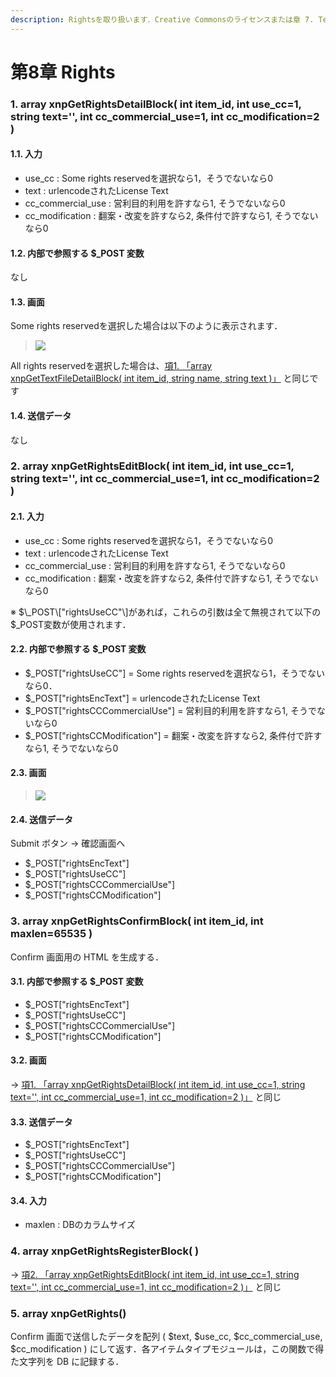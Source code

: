 ```yaml
---
description: Rightsを取り扱います．Creative Commonsのライセンスまたは章 7. TextFile同様の長文を設定可能です．
---
```


# 第8章 Rights

### 1. array xnpGetRightsDetailBlock\( int item\_id, int use\_cc=1, string text='', int cc\_commercial\_use=1, int cc\_modification=2 \)

#### 1.1. 入力

* use\_cc : Some rights reservedを選択なら1，そうでないなら0
* text : urlencodeされたLicense Text
* cc\_commercial\_use : 営利目的利用を許すなら1, そうでないなら0
* cc\_modification : 翻案・改変を許すなら2, 条件付で許すなら1, そうでないなら0

#### 1.2. 内部で参照する $\_POST 変数

なし

#### 1.3. 画面

Some rights reservedを選択した場合は以下のように表示されます．

> ![](https://xoonips.osdn.jp/manuals/commonlib-340/images/xnpGetRightsDetailBlock.gif)

All rights reservedを選択した場合は、[項1. 「array xnpGetTextFileDetailBlock\( int item\_id, string name, string text \)」](https://xoonips.osdn.jp/manuals/commonlib-340/textfile.html#func-xnpGetTextFileDetailBlock) と同じです

#### 1.4. 送信データ

なし

### 2. array xnpGetRightsEditBlock\( int item\_id, int use\_cc=1, string text='', int cc\_commercial\_use=1, int cc\_modification=2 \)

#### 2.1. 入力

* use\_cc : Some rights reservedを選択なら1，そうでないなら0
* text : urlencodeされたLicense Text
* cc\_commercial\_use : 営利目的利用を許すなら1, そうでないなら0
* cc\_modification : 翻案・改変を許すなら2, 条件付で許すなら1, そうでないなら0

※ $\_POST\["rightsUseCC"\]があれば，これらの引数は全て無視されて以下の$\_POST変数が使用されます．

#### 2.2. 内部で参照する $\_POST 変数

* $\_POST\["rightsUseCC"\] = Some rights reservedを選択なら1，そうでないなら0．
* $\_POST\["rightsEncText"\] = urlencodeされたLicense Text
* $\_POST\["rightsCCCommercialUse"\] = 営利目的利用を許すなら1, そうでないなら0
* $\_POST\["rightsCCModification"\] = 翻案・改変を許すなら2, 条件付で許すなら1, そうでないなら0

#### 2.3. 画面

> ![](https://xoonips.osdn.jp/manuals/commonlib-340/images/xnpGetRightsEditBlock1.gif)

#### 2.4. 送信データ

Submit ボタン → 確認画面へ

* $\_POST\["rightsEncText"\]
* $\_POST\["rightsUseCC"\]
* $\_POST\["rightsCCCommercialUse"\]
* $\_POST\["rightsCCModification"\]

### 3. array xnpGetRightsConfirmBlock\( int item\_id, int maxlen=65535 \)

Confirm 画面用の HTML を生成する．

#### 3.1. 内部で参照する $\_POST 変数

* $\_POST\["rightsEncText"\]
* $\_POST\["rightsUseCC"\]
* $\_POST\["rightsCCCommercialUse"\]
* $\_POST\["rightsCCModification"\]

#### 3.2. 画面

→ [項1. 「array xnpGetRightsDetailBlock\( int item\_id, int use\_cc=1, string text='', int cc\_commercial\_use=1, int cc\_modification=2 \)」](https://xoonips.osdn.jp/manuals/commonlib-340/rights.html#func-xnpGetRightsDetailBlock) と同じ

#### 3.3. 送信データ

* $\_POST\["rightsEncText"\]
* $\_POST\["rightsUseCC"\]
* $\_POST\["rightsCCCommercialUse"\]
* $\_POST\["rightsCCModification"\]

#### 3.4. 入力

* maxlen : DBのカラムサイズ

### 4. array xnpGetRightsRegisterBlock\( \)

→ [項2. 「array xnpGetRightsEditBlock\( int item\_id, int use\_cc=1, string text='', int cc\_commercial\_use=1, int cc\_modification=2 \)」](https://xoonips.osdn.jp/manuals/commonlib-340/rights.html#func-xnpGetRightsEditBlock) と同じ

### 5. array xnpGetRights\(\)

Confirm 画面で送信したデータを配列 \( $text, $use\_cc, $cc\_commercial\_use, $cc\_modification \) にして返す．各アイテムタイプモジュールは，この関数で得た文字列を DB に記録する．

